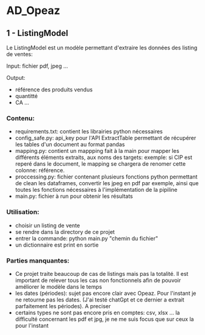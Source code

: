 # AD_Opeaz

## 1 - ListingModel

Le ListingModel est un modèle permettant d'extraire les données des listing de ventes:

Input: fichier pdf, jpeg ...

Output: 
- référence des produits vendus
- quantitté
- CA ...


### Contenu:

- requirements.txt: contient les librairies python nécessaires
- config_safe.py: api_key pour l'API ExtractTable permettant de récupérer les tables d'un document au format pandas
- mapping.py: contient un mappping fait à la main pour mapper les différents éléments extraits, aux noms des targets:
exemple: si CIP est reperé dans le document, le mapping se chargera de renomer cette colonne: référence.
- proccessing.py: fichier contenant plusieurs fonctions python permettant de clean les dataframes, convertir les jpeg en pdf par exemple,
ainsi que toutes les fonctions nécessaires à l'implémentation de la pipiline
- main.py: fichier à run pour obtenir les résultats


### Utilisation:

- choisir un listing de vente
- se rendre dans la directory de ce projet
- entrer la commande: python main.py "chemin du fichier"
- un dictionnaire est print en sortie



### Parties manquantes:

- Ce projet traite beaucoup de cas de listings mais pas la totalité. Il est important de relever tous les cas non fonctionnels afin de pouvoir améliorer le modèle dans le temps
- les dates (périodes): sujet pas encore clair avec Opeaz. Pour l'instant je ne retourne pas les dates. (J'ai testé chatGpt et ce dernier a extrait parfaitement les périodes). A preciser
- certains types ne sont pas encore pris en comptes: csv, xlsx ... la difficulté concernant les pdf et jpg, je ne me suis focus que sur ceux la pour l'instant